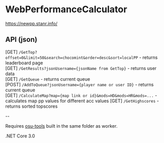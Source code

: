 # WebPerformanceCalculator
https://newpp.stanr.info/

## API (json)
[GET] `/GetTop?offset=0&limit=50&search=chocomint&order=desc&sort=localPP` - returns leaderboard page  
[GET] `/GetResults?jsonUsername={jsonName from GetTop}` - returns user data  
[GET] `/GetQueue` - returns current queue  
[POST] `/AddToQueue?jsonUsername={player name or user ID}` - returns current queue  
[GET] `/CalculateMap?map={map link or id}&mods=HD&mods=HR&mods=...` - calculates map pp values for different acc values
[GET] `/GetHighscores` - returns sorted topscores

--  

Requires [osu-tools](https://github.com/stanriders/osu-tools) built in the same folder as worker.

.NET Core 3.0
